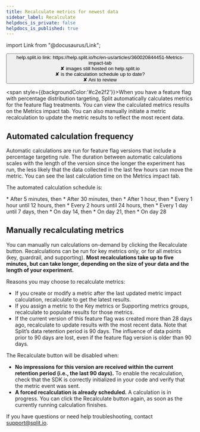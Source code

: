 ```yaml
---
title: Recalculate metrics for newest data
sidebar_label: Recalculate
helpdocs_is_private: false
helpdocs_is_published: true
---
```


import Link from "@docusaurus/Link";

<p>
  <button style={{borderRadius:'8px', border:'1px', fontFamily:'Courier New', fontWeight:'800', textAlign:'left'}}> help.split.io link: https://help.split.io/hc/en-us/articles/360020844451-Metrics-impact-tab <br /> ✘ images still hosted on help.split.io <br /> <span style={{backgroundColor:'#ffae42'}}> ✘ is the calculation schedule up to date? </span><br /> <span style={{backgroundColor:'#c2e2f2'}}> ✘ Ani to review </span> </button>
</p>

<span style={{backgroundColor:'#c2e2f2'}}>When you have a feature flag with percentage distribution targeting, Split automatically calculates metrics for the feature flag treatments. You can view the calculated metrics results on the Metrics impact tab. You can also manually initiate a metric recalculation to update the metric results to reflect the most recent data.</span>

## Automated calculation frequency

Automatic calculations are run for feature flag versions that include a percentage targeting rule. The duration between automatic calculations scales with the length of the version since the longer the experiment has run, the less likely that the data collected in the last few hours can move the metric. You can see the last calculation time on the Metrics impact tab.

The automated calculation schedule is:
<div style={{backgroundColor:'#ffae42'}}>
* After 5 minutes, then
* After 30 minutes, then
* After 1 hour, then
* Every 1 hour until 12 hours, then
* Every 2 hours until 24 hours, then
* Every 1 day until 7 days, then
* On day 14, then
* On day 21, then
* On day 28
</div>

## Manually recalculating metrics

You can manually run calculations on-demand by clicking the Recalculate button. Recalculations can be run for key metrics only, or for all metrics (key, guardrail, and supporting). **Most recalculations take up to five minutes, but can take longer, depending on the size of your data and the length of your experiment.**

Reasons you may choose to recalculate metrics:
* If you create or modify a metric after the last updated metric impact calculation, recalculate to get the latest results.
* If you assign a metric to the Key metrics or Supporting metrics groups, recalculate to populate results for those metrics.
* If the current version of this feature flag was created more than 28 days ago, recalculate to update results with the most recent data. Note that Split’s data retention period is 90 days. The influence of data points prior to 90 days are lost, even if the feature flag version is older than 90 days.

The Recalculate button will be disabled when:

* **No impressions for this version are received within the current retention period (i.e., the last 90 days).** To enable the recalculation, check that the SDK is correctly initialized in your code and verify that the metric event was sent.
* **A forced recalculation is already scheduled.** A calculation is in progress.  You can click the Recalculate button again, as soon as the currently running calculation finishes.

If you have questions or need help troubleshooting, contact [support@split.io](mailto:support@split.io).